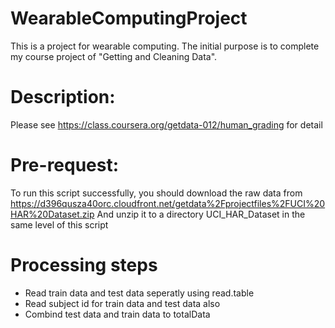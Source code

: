 # WearableComputingProject
This is a project for wearable computing. The initial purpose is to complete my course project of "Getting and Cleaning Data". 

# Description:
Please see https://class.coursera.org/getdata-012/human_grading for detail

# Pre-request:
To run this script successfully, you should download the raw data from 
https://d396qusza40orc.cloudfront.net/getdata%2Fprojectfiles%2FUCI%20HAR%20Dataset.zip 
And unzip it to a directory UCI_HAR_Dataset in the same level of this script

# Processing steps
* Read train data and test data seperatly using read.table
* Read subject id for train data and test data also
* Combind test data and train data to totalData




